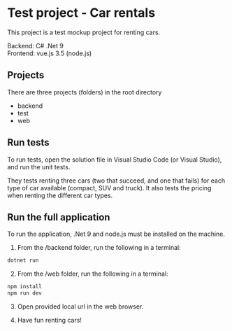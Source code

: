 # Test project - Car rentals

This project is a test mockup project for renting cars.

Backend: C# .Net 9\
Frontend: vue.js 3.5 (node.js)

## Projects
There are three projects (folders) in the root directory
- backend
- test
- web

## Run tests
To run tests, open the solution file in Visual Studio Code (or Visual Studio), and run the unit tests.

They tests renting three cars (two that succeed, and one that fails) for each type of car available (compact, SUV and truck). It also tests the pricing when renting the different car types.

## Run the full application

To run the application, .Net 9 and node.js must be installed on the machine.

1. From the /backend folder, run the following in a terminal:
```bash
dotnet run
```

2. From the /web folder, run the following in a terminal:
```bash
npm install
npm run dev
```

3. Open provided local url in the web browser.

4. Have fun renting cars!